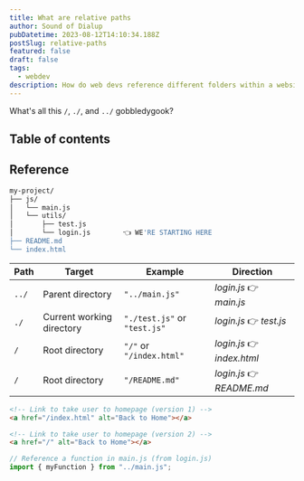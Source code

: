```yaml
---
title: What are relative paths
author: Sound of Dialup
pubDatetime: 2023-08-12T14:10:34.188Z
postSlug: relative-paths
featured: false
draft: false
tags:
  - webdev
description: How do web devs reference different folders within a website?
---
```


What's all this `/`, `./`, and `../` gobbledygook?

## Table of contents

## Reference

```bash
my-project/
├── js/
│   └── main.js
│   └── utils/
│       ├── test.js
│       └── login.js        👈 WE'RE STARTING HERE
├── README.md
└── index.html
```

| Path  | Target                    | Example                      | Direction                  |
| ----- | ------------------------- | ---------------------------- | -------------------------- |
| `../` | Parent directory          | `"../main.js"`               | _login.js_ 👉 _main.js_    |
| `./`  | Current working directory | `"./test.js"` or `"test.js"` | _login.js_ 👉 _test.js_    |
| `/`   | Root directory            | `"/"` or `"/index.html"`     | _login.js_ 👉 _index.html_ |
| `/`   | Root directory            | `"/README.md"`               | _login.js_ 👉 _README.md_  |

```html
<!-- Link to take user to homepage (version 1) -->
<a href="/index.html" alt="Back to Home"></a>

<!-- Link to take user to homepage (version 2) -->
<a href="/" alt="Back to Home"></a>
```

```js
// Reference a function in main.js (from login.js)
import { myFunction } from "../main.js";
```
